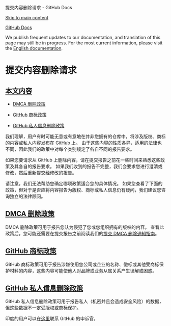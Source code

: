 提交内容删除请求 - GitHub Docs

[Skip to main content](#main-content)

[](/cn)[GitHub Docs](/cn)

We publish frequent updates to our documentation, and translation of this page may still be in progress. For the most current information, please visit the [English documentation](/en).

提交内容删除请求
==========

[本文内容](/site-policy/content-removal-policies/submitting-content-removal-requests#in-this-article)
----------

* [DMCA 删除政策](#dmca-takedown-policy)

* [GitHub 商标政策](#github-trademark-policy)

* [GitHub 私人信息删除政策](#github-private-information-removal-policy)

我们理解，用户有时可能无意或有意地在并非您拥有的仓库中，将涉及版权、商标的内容或私人内容发布在 GitHub 上。 由于这些内容的性质各异，适用的法律也不同，因此我们的政策中对每个类别规定了各自不同的报告要求。

如果您要请求从 GitHub 上删除内容，请在提交报告之前花一些时间来熟悉这些政策及其各自的报告要求。 如果我们收到的报告不完整，我们会要求您进行澄清或修改，然后重新提交经修改的报告。

请注意，我们无法帮助您确定哪项政策适合您的具体情况。 如果您查看了下面的政策，但对于是否应将内容报告为版权、商标或私人信息仍有疑问，我们建议您咨询独立的法律顾问。

[](#dmca-takedown-policy)[DMCA 删除政策](/cn/articles/dmca-takedown-policy)
----------

DMCA 删除政策可用于报告您认为侵犯了您或您组织拥有的版权的内容。 查看此政策后，您可能还需要在提交报告之前阅读我们的[提交 DMCA 删除通知指南](/cn/articles/guide-to-submitting-a-dmca-takedown-notice)。

[](#github-trademark-policy)[GitHub 商标政策](/cn/articles/github-trademark-policy)
----------

GitHub 商标政策可用于报告涉嫌使用您公司或企业的名称、徽标或其他受商标保护材料的内容，这些内容可能使他人对品牌或业务从属关系产生误解或困惑。

[](#github-private-information-removal-policy)[GitHub 私人信息删除政策](/cn/github/site-policy/github-private-information-removal-policy)
----------

GitHub 私人信息删除政策可用于报告私人（机密并且会造成安全风险）的数据，但这些数据不一定受版权或商标保护。

印度的用户可以在[这里](https://support.github.com/contact/india-grievance-officer)联系 GitHub 的申诉官。
